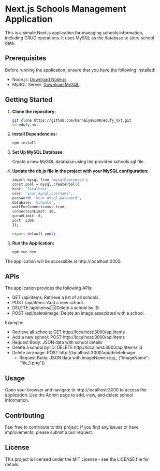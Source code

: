 # Next.js Schools Management Application

This is a simple Next.js application for managing schools information, including CRUD operations. It uses MySQL as the database to store school data.

## Prerequisites

Before running the application, ensure that you have the following installed:

- Node.js: [Download Node.js](https://nodejs.org/)
- MySQL Server: [Download MySQL](https://dev.mysql.com/downloads/)

## Getting Started

1. **Clone the repository:**

   ```bash
   git clone https://github.com/kanhaiya8608/edufy_nxt.git
   cd edufy_nxt
   ```
2. **Install Dependencies:**

   ```bash
   npm install
   ```
3. **Set Up MySQL Database:**

    Create a new MySQL database using the provided schools.sql file.

4. **Update the db.js file in the project with your MySQL configuration:**

      ```bash
      import mysql from 'mysql2/promise';
      const pool = mysql.createPool({
      host: 'localhost',
      user: 'your_mysql_username',
      password: 'your_mysql_password',
      database: 'schools',
      waitForConnections: true,
      connectionLimit: 10,
      queueLimit: 0,
      port: 3306
      });

      export default pool;
      ```
5. **Run the Application:**

   ```bash
   npm run dev
   ```
The application will be accessible at http://localhost:3000.

## APIs
The application provides the following APIs:

- GET /api/items: Retrieve a list of all schools.
- POST /api/items: Add a new school.
- DELETE /api/items/:id: Delete a school by ID.
- POST /api/deleteImage: Delete an image associated with a school.

Example:
- Retrieve all schools: GET http://localhost:3000/api/items
- Add a new school: POST http://localhost:3000/api/items
- Request Body: JSON data with school details
- Delete a school by ID: DELETE http://localhost:3000/api/items/:id
- Delete an image: POST http://localhost:3000/api/deleteImage
    -  Request Body: JSON data with imageName (e.g., {"imageName": "file_1.png"})

## Usage
Open your browser and navigate to http://localhost:3000 to access the application.
Use the Admin page to add, view, and delete school information.

## Contributing
Feel free to contribute to this project. If you find any issues or have improvements, please submit a pull request.

## License
This project is licensed under the MIT License - see the LICENSE file for details.